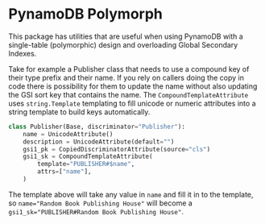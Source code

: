 # PynamoDB Polymorph

This package has utilities that are useful when using PynamoDB with a
single-table (polymorphic) design and overloading Global Secondary Indexes.

Take for example a Publisher class that needs to use a compound key of their
type prefix and their name. If you rely on callers doing the copy in code
there is possibility for them to update the name without also updating the
GSI sort key that contains the name. The `CompoundTemplateAttribute` uses
`string.Template` templating to fill unicode or numeric attributes into a
string template to build keys automatically.

```python
class Publisher(Base, discriminator="Publisher"):
    name = UnicodeAttribute()
    description = UnicodeAttribute(default="")
    gsi1_pk = CopiedDiscriminatorAttribute(source="cls")
    gsi1_sk = CompoundTemplateAttribute(
        template="PUBLISHER#$name",
        attrs=["name"],
    )
```

The template above will take any value in `name` and fill it in to the
template, so `name="Random Book Publishing House"` will become a
`gsi1_sk="PUBLISHER#Random Book Publishing House"`.